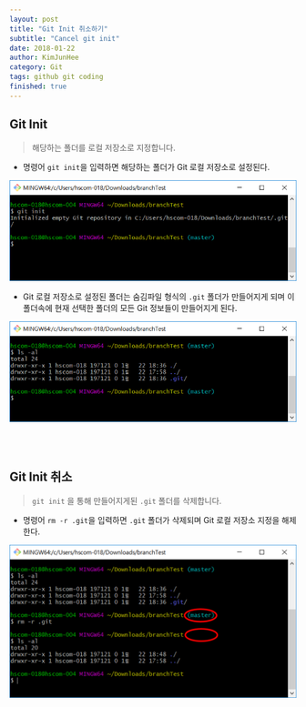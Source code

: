 ```yaml
---
layout: post
title: "Git Init 취소하기"
subtitle: "Cancel git init"
date: 2018-01-22
author: KimJunHee
category: Git
tags: github git coding
finished: true
---
```


## Git Init

> 해당하는 폴더를 로컬 저장소로 지정합니다.

* 명령어 ```git init```을 입력하면 해당하는 폴더가 Git 로컬 저장소로 설정된다.

![Git](/assets/images/git/1/git_init.png "git init")

* Git 로컬 저장소로 설정된 폴더는 숨김파일 형식의 ```.git``` 폴더가 만들어지게 되며 이 폴더속에 현재 선택한 폴더의 모든 Git 정보들이 만들어지게 된다.

![Git](/assets/images/git/1/git_folder.png "git folder")


<br/><br/>
## Git Init 취소

> ```git init``` 을 통해 만들어지게된 ```.git``` 폴더를 삭제합니다.

* 명령어 ```rm -r .git```을 입력하면 ```.git``` 폴더가 삭제되며 Git 로컬 저장소 지정을 해제한다.

![Git](/assets/images/git/1/git_cancle_init.png "cancle init")
